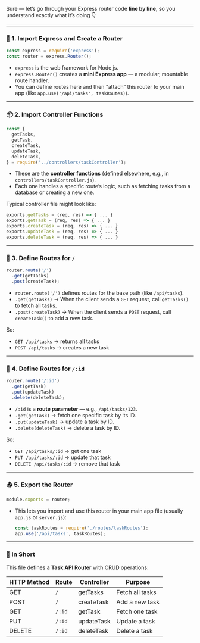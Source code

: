 Sure — let’s go through your Express router code **line by line**, so you understand exactly what it’s doing 👇

---

### 📘 1. Import Express and Create a Router

```js
const express = require('express');
const router = express.Router();
```

* `express` is the web framework for Node.js.
* `express.Router()` creates a **mini Express app** — a modular, mountable route handler.
* You can define routes here and then “attach” this router to your main app (like `app.use('/api/tasks', taskRoutes)`).

---

### 📦 2. Import Controller Functions

```js
const {
  getTasks,
  getTask,
  createTask,
  updateTask,
  deleteTask,
} = require('../controllers/taskController');
```

* These are the **controller functions** (defined elsewhere, e.g., in `controllers/taskController.js`).
* Each one handles a specific route’s logic, such as fetching tasks from a database or creating a new one.

Typical controller file might look like:

```js
exports.getTasks = (req, res) => { ... }
exports.getTask = (req, res) => { ... }
exports.createTask = (req, res) => { ... }
exports.updateTask = (req, res) => { ... }
exports.deleteTask = (req, res) => { ... }
```

---

### 🚦 3. Define Routes for `/`

```js
router.route('/')
  .get(getTasks)
  .post(createTask);
```

* `router.route('/')` defines routes for the base path (like `/api/tasks`).
* `.get(getTasks)` → When the client sends a `GET` request, call `getTasks()` to fetch all tasks.
* `.post(createTask)` → When the client sends a `POST` request, call `createTask()` to add a new task.

So:

* `GET /api/tasks` → returns all tasks
* `POST /api/tasks` → creates a new task

---

### 🧭 4. Define Routes for `/:id`

```js
router.route('/:id')
  .get(getTask)
  .put(updateTask)
  .delete(deleteTask);
```

* `/:id` is a **route parameter** — e.g., `/api/tasks/123`.
* `.get(getTask)` → fetch one specific task by its ID.
* `.put(updateTask)` → update a task by ID.
* `.delete(deleteTask)` → delete a task by ID.

So:

* `GET /api/tasks/:id` → get one task
* `PUT /api/tasks/:id` → update that task
* `DELETE /api/tasks/:id` → remove that task

---

### 📤 5. Export the Router

```js
module.exports = router;
```

* This lets you import and use this router in your main app file (usually `app.js` or `server.js`):

  ```js
  const taskRoutes = require('./routes/taskRoutes');
  app.use('/api/tasks', taskRoutes);
  ```

---

### 🧩 In Short

This file defines a **Task API Router** with CRUD operations:

| HTTP Method | Route  | Controller | Purpose         |
| ----------- | ------ | ---------- | --------------- |
| GET         | `/`    | getTasks   | Fetch all tasks |
| POST        | `/`    | createTask | Add a new task  |
| GET         | `/:id` | getTask    | Fetch one task  |
| PUT         | `/:id` | updateTask | Update a task   |
| DELETE      | `/:id` | deleteTask | Delete a task   |

